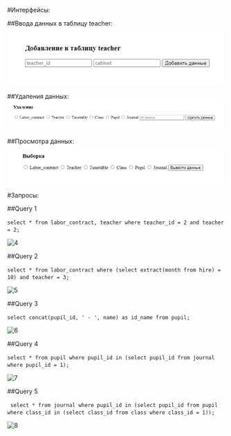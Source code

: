 #Интерфейсы:

##Ввода данных в таблицу teacher:

![1](./insert.png)

##Удаления данных:
![2](./delete.png)

##Просмотра данных:
![3](./select.png)

#Запросы:

##Query 1

```select * from labor_contract, teacher where teacher_id = 2 and teacher = 2;```

![4](./query_1.png)

##Query 2

```select * from labor_contract where (select extract(month from hire) = 10) and teacher = 3;```

![5](./query_2.png)

##Query 3

```select concat(pupil_id, ' - ', name) as id_name from pupil;```

![6](./query_3.png)


##Query 4

```select * from pupil where pupil_id in (select pupil_id from journal where pupil_id = 1);```

![7](./query_4.png)

##Query 5

``` select * from journal where pupil_id in (select pupil_id from pupil where class_id in (select class_id from class where class_id = 1));```

![8](./query_5.png)